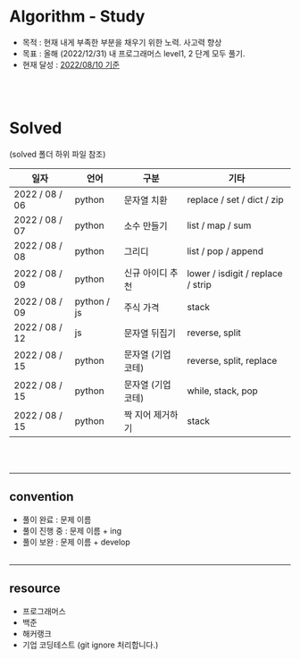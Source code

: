 # Algorithm - Study

- 목적 : 현재 내게 부족한 부분을 채우기 위한 노력. 사고력 향상
- 목표 : 올해 (2022/12/31) 내 프로그래머스 level1, 2 단계 모두 풀기.
- 현재 달성 : [2022/08/10 기준](https://user-images.githubusercontent.com/57704568/183781119-e78aef78-a7dd-42f0-8c8c-e93dea3e807f.PNG)

<br></br>

# Solved

(solved 폴더 하위 파일 참조)

| 일자           | 언어        | 구분               | 기타                              |
| -------------- | ----------- | ------------------ | --------------------------------- |
| 2022 / 08 / 06 | python      | 문자열 치환        | replace / set / dict / zip        |
| 2022 / 08 / 07 | python      | 소수 만들기        | list / map / sum                  |
| 2022 / 08 / 08 | python      | 그리디             | list / pop / append               |
| 2022 / 08 / 09 | python      | 신규 아이디 추천   | lower / isdigit / replace / strip |
| 2022 / 08 / 09 | python / js | 주식 가격           | stack                             |
| 2022 / 08 / 12 | js          | 문자열 뒤집기      | reverse, split                    |
| 2022 / 08 / 15 | python      | 문자열 (기업 코테) | reverse, split, replace           |
| 2022 / 08 / 15 | python      | 문자열 (기업 코테) | while, stack, pop                 |
| 2022 / 08 / 15 | python      | 짝 지어 제거하기   | stack                             |

<br></br>

---

## convention

- 풀이 완료 : 문제 이름
- 풀이 진행 중 : 문제 이름 + ing
- 풀이 보완 : 문제 이름 + develop <br></br>

---

## resource

- 프로그래머스
- 백준
- 해커랭크
- 기업 코딩테스트 (git ignore 처리합니다.)
